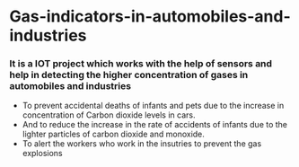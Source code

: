 # Gas-indicators-in-automobiles-and-industries

### It is a IOT project which works with the help of sensors and help in detecting the higher concentration of gases in automobiles and industries
* To prevent accidental deaths of infants and pets due to the increase in concentration of Carbon dioxide levels in cars.
 * And to reduce the increase in the rate of accidents of infants due to the lighter particles of carbon dioxide and monoxide.
  * To alert the workers who work in the insutries to prevent the gas explosions 
